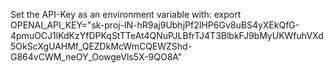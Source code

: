 Set the API-Key as an environment variable with: export OPENAI_API_KEY="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"